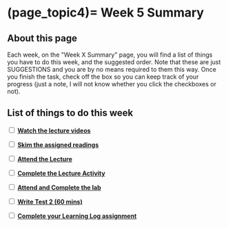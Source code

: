 (page_topic4)=
Week 5 Summary
=======================

## About this page

Each week, on the "Week X Summary" page, you will find a list of things you have to do this week, and the suggested order. 
Note that these are just SUGGESTIONS and you are by no means required to them this way. 
Once you finish the task, check off the box so you can keep track of your progress (just a note, I will not know whether you click the checkboxes or not).

## List of things to do this week

<label><input type="checkbox" id="week04_task1" class="box"> [**Watch the lecture videos**](./videos.md)</input></label>

<label><input type="checkbox" id="week04_task2" class="box"> [**Skim the assigned readings**](./readings.md)</input></label>

<label><input type="checkbox" id="week04_task3" class="box"> [**Attend the Lecture**](./lecture.ipynb) </input></label>

<label><input type="checkbox" id="week04_task4" class="box"> [**Complete the Lecture Activity**](../activities) </input></label>

<label><input type="checkbox" id="week04_task5" class="box"> [**Attend and Complete the lab**](./lab.md) </input></label>

<label><input type="checkbox" id="week04_task6" class="box"> [**Write Test 2 (60 mins)**](./test.md) </input></label>

<label><input type="checkbox" id="week04_task7" class="box"> [**Complete your Learning Log assignment**](./learninglog) </input></label>